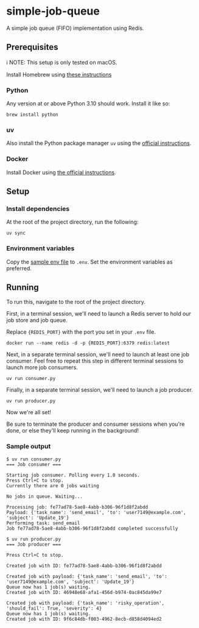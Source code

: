 # simple-job-queue

A simple job queue (FIFO) implementation using Redis.

## Prerequisites

ℹ️ NOTE: This setup is only tested on macOS.

Install Homebrew using [these instructions](https://brew.sh/)

### Python

Any version at or above Python 3.10 should work. Install it like so:

```shell
brew install python
```

### uv

Also install the Python package manager `uv` using the [official instructions](https://docs.astral.sh/uv/getting-started/installation/#standalone-installer).

### Docker

Install Docker using [the official instructions](https://docs.docker.com/get-docker/).

## Setup

### Install dependencies

At the root of the project directory, run the following:

```shell
uv sync
```

### Environment variables

Copy the [sample env file](.env.sample) to `.env`. Set the environment variables as preferred.

## Running

To run this, navigate to the root of the project directory.

First, in a terminal session, we'll need to launch a Redis server to hold our job store and job queue.

Replace `{REDIS_PORT}` with the port you set in your `.env` file.

```shell
docker run --name redis -d -p {REDIS_PORT}:6379 redis:latest
```

Next, in a separate terminal session, we'll need to launch at least one job consumer. Feel free to repeat this step in different terminal sessions to launch more job consumers.

```shell
uv run consumer.py
```

Finally, in a separate terminal session, we'll need to launch a job producer.

```shell
uv run producer.py
```

Now we're all set!

Be sure to terminate the producer and consumer sessions when you're done, or else they'll keep running in the background!

### Sample output

```shell
$ uv run consumer.py
=== Job consumer ===

Starting job consumer. Polling every 1.0 seconds.
Press Ctrl+C to stop.
Currently there are 0 jobs waiting

No jobs in queue. Waiting...

Processing job: fe77ad78-5ae8-4abb-b306-96f1d8f2abdd
Payload: {'task_name': 'send_email', 'to': 'user7149@example.com', 'subject': 'Update_19'}
Performing task: send_email
Job fe77ad78-5ae8-4abb-b306-96f1d8f2abdd completed successfully
```

```shell
$ uv run producer.py
=== Job producer ===

Press Ctrl+C to stop.

Created job with ID: fe77ad78-5ae8-4abb-b306-96f1d8f2abdd

Created job with payload: {'task_name': 'send_email', 'to': 'user7149@example.com', 'subject': 'Update_19'}
Queue now has 1 job(s) waiting.
Created job with ID: 46948e68-afa1-456d-b974-0ac845da99e7

Created job with payload: {'task_name': 'risky_operation', 'should_fail': True, 'severity': 4}
Queue now has 1 job(s) waiting.
Created job with ID: 9f6c84db-f003-4962-8ecb-d858d4094ed2
```
